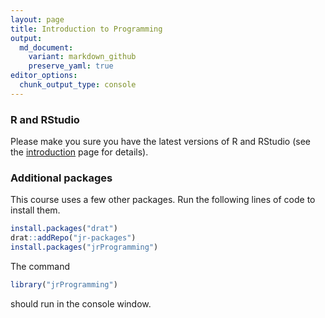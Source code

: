 ```yaml
---
layout: page
title: Introduction to Programming
output:
  md_document:
    variant: markdown_github
    preserve_yaml: true
editor_options: 
  chunk_output_type: console
---
```


### R and RStudio

Please make you sure you have the latest versions of R and RStudio (see the [introduction](../introduction) page for details).

### Additional packages

This course uses a few other packages. Run the following lines of code to install them.

``` r
install.packages("drat")
drat::addRepo("jr-packages")
install.packages("jrProgramming")
```

The command

``` r
library("jrProgramming")
```

should run in the console window.
